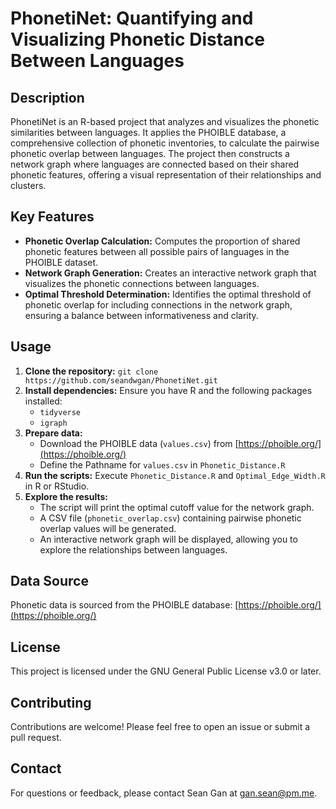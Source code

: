 # PhonetiNet: Quantifying and Visualizing Phonetic Distance Between Languages

## Description

PhonetiNet is an R-based project that analyzes and visualizes the phonetic similarities between languages. It applies the PHOIBLE database, a comprehensive collection of phonetic inventories, to calculate the pairwise phonetic overlap between languages. The project then constructs a network graph where languages are connected based on their shared phonetic features, offering a visual representation of their relationships and clusters.

## Key Features

- **Phonetic Overlap Calculation:**  Computes the proportion of shared phonetic features between all possible pairs of languages in the PHOIBLE dataset.
- **Network Graph Generation:** Creates an interactive network graph that visualizes the phonetic connections between languages.
- **Optimal Threshold Determination:** Identifies the optimal threshold of phonetic overlap for including connections in the network graph, ensuring a balance between informativeness and clarity.

## Usage

1. **Clone the repository:** `git clone https://github.com/seandwgan/PhonetiNet.git`
2. **Install dependencies:** Ensure you have R and the following packages installed:
   - `tidyverse`
   - `igraph`
3. **Prepare data:** 
    - Download the PHOIBLE data (`values.csv`) from [https://phoible.org/](https://phoible.org/)
    - Define the Pathname for `values.csv` in `Phonetic_Distance.R`
4. **Run the scripts:**  Execute `Phonetic_Distance.R` and `Optimal_Edge_Width.R` in R or RStudio.
5. **Explore the results:**
   - The script will print the optimal cutoff value for the network graph.
   - A CSV file (`phonetic_overlap.csv`) containing pairwise phonetic overlap values will be generated.
   - An interactive network graph will be displayed, allowing you to explore the relationships between languages.

## Data Source

Phonetic data is sourced from the PHOIBLE database: [https://phoible.org/](https://phoible.org/)

## License

This project is licensed under the GNU General Public License v3.0 or later.

## Contributing

Contributions are welcome! Please feel free to open an issue or submit a pull request.

## Contact

For questions or feedback, please contact Sean Gan at gan.sean@pm.me.
